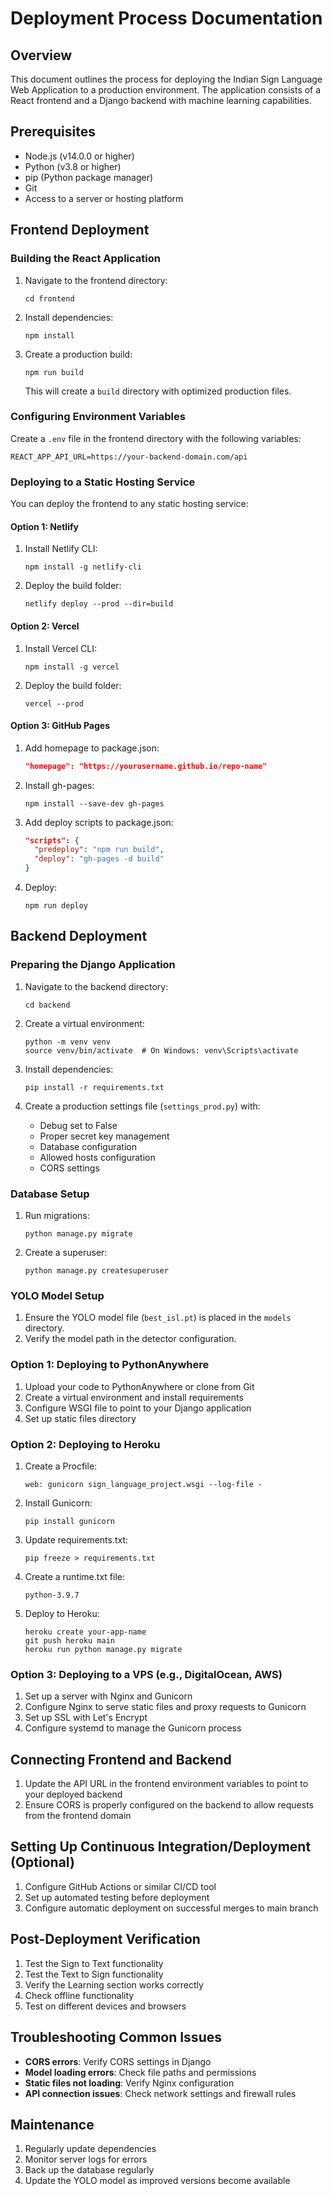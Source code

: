 # Deployment Process Documentation

## Overview
This document outlines the process for deploying the Indian Sign Language Web Application to a production environment. The application consists of a React frontend and a Django backend with machine learning capabilities.

## Prerequisites
- Node.js (v14.0.0 or higher)
- Python (v3.8 or higher)
- pip (Python package manager)
- Git
- Access to a server or hosting platform

## Frontend Deployment

### Building the React Application
1. Navigate to the frontend directory:
   ```
   cd frontend
   ```

2. Install dependencies:
   ```
   npm install
   ```

3. Create a production build:
   ```
   npm run build
   ```
   This will create a `build` directory with optimized production files.

### Configuring Environment Variables
Create a `.env` file in the frontend directory with the following variables:
```
REACT_APP_API_URL=https://your-backend-domain.com/api
```

### Deploying to a Static Hosting Service
You can deploy the frontend to any static hosting service:

#### Option 1: Netlify
1. Install Netlify CLI:
   ```
   npm install -g netlify-cli
   ```

2. Deploy the build folder:
   ```
   netlify deploy --prod --dir=build
   ```

#### Option 2: Vercel
1. Install Vercel CLI:
   ```
   npm install -g vercel
   ```

2. Deploy the build folder:
   ```
   vercel --prod
   ```

#### Option 3: GitHub Pages
1. Add homepage to package.json:
   ```json
   "homepage": "https://yourusername.github.io/repo-name"
   ```

2. Install gh-pages:
   ```
   npm install --save-dev gh-pages
   ```

3. Add deploy scripts to package.json:
   ```json
   "scripts": {
     "predeploy": "npm run build",
     "deploy": "gh-pages -d build"
   }
   ```

4. Deploy:
   ```
   npm run deploy
   ```

## Backend Deployment

### Preparing the Django Application
1. Navigate to the backend directory:
   ```
   cd backend
   ```

2. Create a virtual environment:
   ```
   python -m venv venv
   source venv/bin/activate  # On Windows: venv\Scripts\activate
   ```

3. Install dependencies:
   ```
   pip install -r requirements.txt
   ```

4. Create a production settings file (`settings_prod.py`) with:
   - Debug set to False
   - Proper secret key management
   - Database configuration
   - Allowed hosts configuration
   - CORS settings

### Database Setup
1. Run migrations:
   ```
   python manage.py migrate
   ```

2. Create a superuser:
   ```
   python manage.py createsuperuser
   ```

### YOLO Model Setup
1. Ensure the YOLO model file (`best_isl.pt`) is placed in the `models` directory.
2. Verify the model path in the detector configuration.

### Option 1: Deploying to PythonAnywhere
1. Upload your code to PythonAnywhere or clone from Git
2. Create a virtual environment and install requirements
3. Configure WSGI file to point to your Django application
4. Set up static files directory

### Option 2: Deploying to Heroku
1. Create a Procfile:
   ```
   web: gunicorn sign_language_project.wsgi --log-file -
   ```

2. Install Gunicorn:
   ```
   pip install gunicorn
   ```

3. Update requirements.txt:
   ```
   pip freeze > requirements.txt
   ```

4. Create a runtime.txt file:
   ```
   python-3.9.7
   ```

5. Deploy to Heroku:
   ```
   heroku create your-app-name
   git push heroku main
   heroku run python manage.py migrate
   ```

### Option 3: Deploying to a VPS (e.g., DigitalOcean, AWS)
1. Set up a server with Nginx and Gunicorn
2. Configure Nginx to serve static files and proxy requests to Gunicorn
3. Set up SSL with Let's Encrypt
4. Configure systemd to manage the Gunicorn process

## Connecting Frontend and Backend
1. Update the API URL in the frontend environment variables to point to your deployed backend
2. Ensure CORS is properly configured on the backend to allow requests from the frontend domain

## Setting Up Continuous Integration/Deployment (Optional)
1. Configure GitHub Actions or similar CI/CD tool
2. Set up automated testing before deployment
3. Configure automatic deployment on successful merges to main branch

## Post-Deployment Verification
1. Test the Sign to Text functionality
2. Test the Text to Sign functionality
3. Verify the Learning section works correctly
4. Check offline functionality
5. Test on different devices and browsers

## Troubleshooting Common Issues
- **CORS errors**: Verify CORS settings in Django
- **Model loading errors**: Check file paths and permissions
- **Static files not loading**: Verify Nginx configuration
- **API connection issues**: Check network settings and firewall rules

## Maintenance
1. Regularly update dependencies
2. Monitor server logs for errors
3. Back up the database regularly
4. Update the YOLO model as improved versions become available

